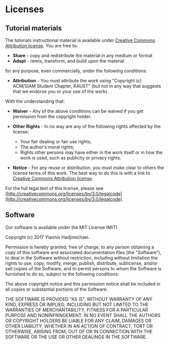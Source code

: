 Licenses
==================

## Tutorial materials

The tutorials instructional material is available under [Creative Commons Attribution license](http://creativecommons.org/licenses/by/3.0/). You are free to:

- **Share** - copy and redistribute the material in any medium or format
- **Adapt** - remix, transform, and build upon the material

for any purpose, even commercially, under the following conditions:

- **Attribution** - You must attribute the work using "Copyright (c) ACM/SIAM Student Chapter, KAUST" (but not in any way that suggests that we endorse you or your use of the work).

With the understanding that:

- **Waiver** - Any of the above conditions can be waived if you get permission from the copyright holder.
- **Other Rights** - In no way are any of the following rights affected by the license:

    * Your fair dealing or fair use rights;
    * The author's moral rights;
    * Rights other persons may have either in the work itself or in how the work is used, such as publicity or privacy rights.

- **Notice** - For any reuse or distribution, you must make clear to others the license terms of this work. The best way to do this is with a link to [Creative Commons Attribution license](http://creativecommons.org/licenses/by/3.0/).

For the full legal text of this license, please see [http://creativecommons.org/licenses/by/3.0/legalcode](http://creativecommons.org/licenses/by/3.0/legalcode).

## Software

Our software is available under the MIT License (MIT)

Copyright (c) 2017 Yiannis Hadjimichael.

Permission is hereby granted, free of charge, to any person obtaining a copy of
this software and associated documentation files (the "Software"), to deal in
the Software without restriction, including without limitation the rights to
use, copy, modify, merge, publish, distribute, sublicense, and/or sell copies of
the Software, and to permit persons to whom the Software is furnished to do so,
subject to the following conditions:

The above copyright notice and this permission notice shall be included in all
copies or substantial portions of the Software.

THE SOFTWARE IS PROVIDED "AS IS", WITHOUT WARRANTY OF ANY KIND, EXPRESS OR
IMPLIED, INCLUDING BUT NOT LIMITED TO THE WARRANTIES OF MERCHANTABILITY, FITNESS
FOR A PARTICULAR PURPOSE AND NONINFRINGEMENT. IN NO EVENT SHALL THE AUTHORS OR
COPYRIGHT HOLDERS BE LIABLE FOR ANY CLAIM, DAMAGES OR OTHER LIABILITY, WHETHER
IN AN ACTION OF CONTRACT, TORT OR OTHERWISE, ARISING FROM, OUT OF OR IN
CONNECTION WITH THE SOFTWARE OR THE USE OR OTHER DEALINGS IN THE SOFTWARE.

